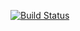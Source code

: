 [![Build Status](http://52.66.208.4:8080/buildStatus/icon?job=Sample+Jobs%2FjenkinsFile)](http://52.66.208.4:8080/job/Sample%20Jobs/job/jenkinsFile/)
